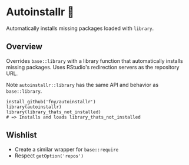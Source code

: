 # Autoinstallr 🤖

Automatically installs missing packages loaded with `library`.

## Overview

Overrides `base::library` with a library function that automatically installs missing packages. Uses RStudio's redirection servers as the repository URL.

Note `autoinstallr::library` has the same API and behavior as `base::library`.

```{r}
install_github('fny/autoinstallr')
library(autoinstallr)
library(library_thats_not_installed)
# => Installs and loads library_thats_not_installed
```

## Wishlist

 - Create a similar wrapper for `base::require`
 - Respect `getOption('repos')`
